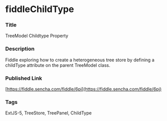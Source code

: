 fiddleChildType
======

### Title
TreeModel Childtype Property

### Description
Fiddle exploring how to create a heterogeneous tree store by defining a childType attribute on the parent TreeModel class.

### Published Link
[https://fiddle.sencha.com/fiddle/6pj](https://fiddle.sencha.com/fiddle/6pj)

### Tags
ExtJS-5, TreeStore, TreePanel, ChildType

 
